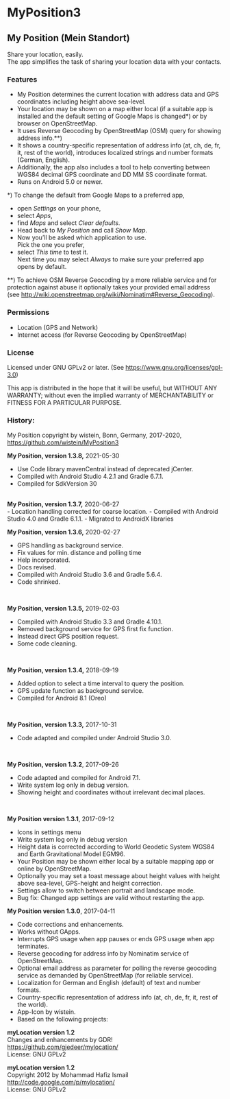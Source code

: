 # MyPosition3
 
## My Position (Mein Standort)
 
Share your location, easily.  
The app simplifies the task of sharing your location data with your contacts.
### Features
- My Position determines the current location with address data and GPS coordinates including height above sea-level. 
- Your location may be shown on a map either local (if a suitable app is installed and the default setting of Google Maps is changed*) or by browser on OpenStreetMap.
- It uses Reverse Geocoding by OpenStreetMap (OSM) query for showing address info.**)
- It shows a country-specific representation of address info (at, ch, de, fr, it, rest of the world), introduces localized strings and number formats (German, English).
- Additionally, the app also includes a tool to help converting between WGS84 decimal GPS coordinate and DD MM SS coordinate format.
- Runs on Android 5.0 or newer.

*) To change the default from Google Maps to a preferred app,
- open <i>Settings</i> on your phone, 
- select <I>Apps</I>, 
- find <i>Maps</i> and select <i>Clear defaults</i>. 
- Head back to <i>My Position</I> and call <I>Show Map</I>. 
- Now you’ll be asked which application to use.  
Pick the one you prefer,
- select <i>This time</I> to test it.  
Next time you may select <i>Always</I> to make sure your preferred app opens by default.

**) To achieve OSM Reverse Geocoding by a more reliable service and for protection against abuse it optionally takes your provided email address  
(see http://wiki.openstreetmap.org/wiki/Nominatim#Reverse_Geocoding).

 
### Permissions
- Location (GPS and Network)
- Internet access (for Reverse Geocoding by OpenStreetMap)

### License
Licensed under GNU GPLv2 or later. (See https://www.gnu.org/licenses/gpl-3.0)
 
This app is distributed in the hope that it will be useful, but WITHOUT ANY WARRANTY; without even the implied warranty of MERCHANTABILITY or FITNESS FOR A PARTICULAR PURPOSE.

### History:

My Position copyright by wistein, Bonn, Germany, 2017-2020,<br>
https://github.com/wistein/MyPosition3<BR>

<B>My Position, version 1.3.8,</B> 2021-05-30<br>
 - Use Code library mavenCentral instead of deprecated jCenter.
 - Compiled with Android Studio 4.2.1 and Gradle 6.7.1.
 - Compiled for SdkVersion 30
<br>
<B>My Position, version 1.3.7,</B> 2020-06-27<br>
 - Location handling corrected for coarse location.
 - Compiled with Android Studio 4.0 and Gradle 6.1.1.
 - Migrated to AndroidX libraries
<br>

<B>My Position, version 1.3.6,</B> 2020-02-27<br>
 - GPS handling as background service.
 - Fix values for min. distance and polling time 
 - Help incorporated.
 - Docs revised.
 - Compiled with Android Studio 3.6 and Gradle 5.6.4.
 - Code shrinked.
<br>

<B>My Position, version 1.3.5,</B> 2019-02-03<br>
 - Compiled with Android Studio 3.3 and Gradle 4.10.1.
 - Removed background service for GPS first fix function.
 - Instead direct GPS position request.
 - Some code cleaning.
<br>

<B>My Position, version 1.3.4,</B> 2018-09-19<br>
 - Added option to select a time interval to query the position.
 - GPS update function as background service.
 - Compiled for Android 8.1 (Oreo)
<br>

<B>My Position, version 1.3.3,</B> 2017-10-31<br>
 - Code adapted and compiled under Android Studio 3.0.
<br>

<B>My Position, version 1.3.2</B>, 2017-09-26<br>
  - Code adapted and compiled for Android 7.1.
  - Write system log only in debug version.
  - Showing height and coordinates without irrelevant decimal places.
<br>

<B>My Position version 1.3.1</B>, 2017-09-12<br> 
  - Icons in settings menu
  - Write system log only in debug version
  - Height data is corrected according to World Geodetic System WGS84 and Earth Gravitational Model EGM96.
  - Your Position may be shown either local by a suitable mapping app or online by OpenStreetMap.
  - Optionally you may set a toast message about height values with height above sea-level, GPS-height and height correction.
  - Settings allow to switch between portrait and landscape mode. 
  - Bug fix: Changed app settings are valid without restarting the app.
 
<B>My Position version 1.3.0</B>, 2017-04-11<br> 
  - Code corrections and enhancements.
  - Works without GApps.
  - Interrupts GPS usage when app pauses or ends GPS usage when app terminates.
  - Reverse geocoding for address info by Nominatim service of OpenStreetMap.
  - Optional email address as parameter for polling the reverse geocoding service as demanded by OpenStreetMap (for reliable service).
  - Localization for German and English (default) of text and number formats.
  - Country-specific representation of address info (at, ch, de, fr, it, rest of the world).
  - App-Icon by wistein.
  - Based on the following projects:
  
<B>myLocation version 1.2</B> <BR>
Changes and enhancements by GDR!<br>
https://github.com/gjedeer/mylocation/<br>
License: GNU GPLv2

<B>myLocation version 1.2</B><br>
Copyright 2012 by Mohammad Hafiz Ismail<br>
http://code.google.com/p/mylocation/<br>
License: GNU GPLv2
 
